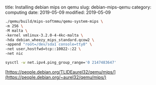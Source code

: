 title: Installing debian mips on qemu
slug: debian-mips-qemu
category: computing
date: 2019-05-09
modified: 2019-05-09
<!-- Status: draft -->



```bash
./qemu/build/mips-softmmu/qemu-system-mips \
-m 256 \
-M malta \
-kernel vmlinux-3.2.0-4-4kc-malta \
-hda debian_wheezy_mips_standard.qcow2 \
-append "root=/dev/sda1 console=tty0" \
-net user,hostfwd=tcp::10022-:22 \
-net nic
```

```bash
sysctl -w net.ipv4.ping_group_range='0 2147483647'
```

[https://people.debian.org/TLIDEaurel32/qemu/mips/](https://people.debian.org/~aurel32/qemu/mips/)